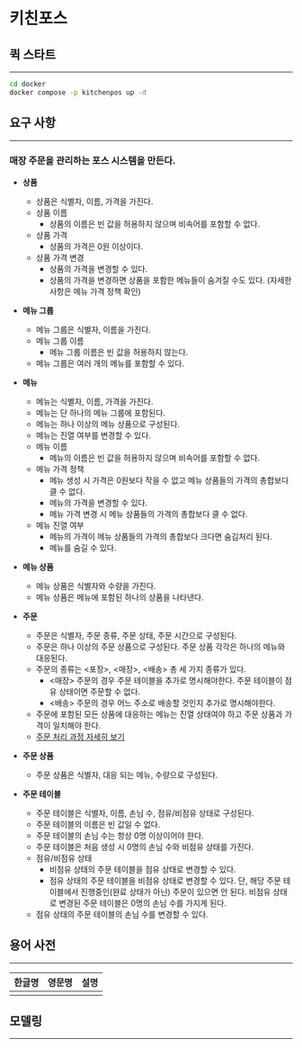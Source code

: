 # 키친포스

## 퀵 스타트

---

```sh
cd docker
docker compose -p kitchenpos up -d
```

## 요구 사항

---

### 매장 주문을 관리하는 포스 시스템을 만든다.

- **상품**

  - 상품은 식별자, 이름, 가격을 가진다.
  - 상품 이름
    - 상품의 이름은 빈 값을 허용하지 않으며 비속어를 포함할 수 없다.
  - 상품 가격
    - 상품의 가격은 0원 이상이다.
  - 상품 가격 변경
    - 상품의 가격을 변경할 수 있다.
    - 상품의 가격을 변경하면 상품을 포함한 메뉴들이 숨겨질 수도 있다. (자세한 사항은 메뉴 가격 정책 확인)

- **메뉴 그룹**

  - 메뉴 그룹은 식별자, 이름을 가진다.
  - 메뉴 그룹 이름
    - 메뉴 그룹 이름은 빈 값을 허용하지 않는다.
  - 메뉴 그룹은 여러 개의 메뉴를 포함할 수 있다.

- **메뉴**

  - 메뉴는 식별자, 이름, 가격을 가진다.
  - 메뉴는 단 하나의 메뉴 그룹에 포함된다.
  - 메뉴는 하나 이상의 메뉴 상품으로 구성된다.
  - 메뉴는 진열 여부를 변경할 수 있다.
  - 메뉴 이름
    - 메뉴의 이름은 빈 값을 허용하지 않으며 비속어를 포함할 수 없다.
  - 메뉴 가격 정책
    - 메뉴 생성 시 가격은 0원보다 작을 수 없고 메뉴 상품들의 가격의 총합보다 클 수 없다.
    - 메뉴의 가격을 변경할 수 있다.
    - 메뉴 가격 변경 시 메뉴 상품들의 가격의 총합보다 클 수 없다.
  - 메뉴 진열 여부
    - 메뉴의 가격이 메뉴 상품들의 가격의 총합보다 크다면 숨김처리 된다.
    - 메뉴를 숨길 수 있다.

- **메뉴 상품**

  - 메뉴 상품은 식별자와 수량을 가진다.
  - 메뉴 상품은 메뉴에 포함된 하나의 상품을 나타낸다.

- **주문**

  - 주문은 식별자, 주문 종류, 주문 상태, 주문 시간으로 구성된다.
  - 주문은 하나 이상의 주문 상품으로 구성된다. 주문 상품 각각은 하나의 메뉴와 대응된다.
  - 주문의 종류는 <포장>, <매장>, <배송> 총 세 가지 종류가 있다.
    - <매장> 주문의 경우 주문 테이블을 추가로 명시해야한다. 주문 테이블이 점유 상태이면 주문할 수 없다.
    - <배송> 주문의 경우 어느 주소로 배송할 것인지 추가로 명시해야한다.
  - 주문에 포함된 모든 상품에 대응하는 메뉴는 진열 상태여야 하고 주문 상품과 가격이 일치해야 한다.
  - [주문 처리 과정 자세히 보기](img/order_flow.png)

- **주문 상품**

  - 주문 상품은 식별자, 대응 되는 메뉴, 수량으로 구성된다.

- **주문 테이블**

  - 주문 테이블은 식별자, 이름, 손님 수, 점유/비점유 상태로 구성된다.
  - 주문 테이블의 이름은 빈 값일 수 없다.
  - 주문 테이블의 손님 수는 항상 0명 이상이어야 한다.
  - 주문 테이블은 처음 생성 시 0명의 손님 수와 비점유 상태를 가진다.
  - 점유/비점유 상태
    - 비점유 상태의 주문 테이블을 점유 상태로 변경할 수 있다.
    - 점유 상태의 주문 테이블을 비점유 상태로 변경할 수 있다. 단, 해당 주문 테이블에서 진행중인(완료 상태가 아닌) 주문이 있으면 안 된다. 비점유 상태로 변경된 주문 테이블은 0명의 손님 수를 가지게 된다.
  - 점유 상태의 주문 테이블의 손님 수를 변경할 수 있다.

## 용어 사전

---

| 한글명 | 영문명 | 설명 |
| ------ | ------ | ---- |
|        |        |      |

## 모델링

---
